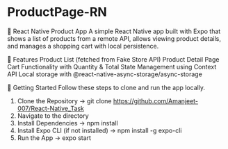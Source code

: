 # ProductPage-RN
📱 React Native Product App
A simple React Native app built with Expo that shows a list of products from a remote API, allows viewing product details, and manages a shopping cart with local persistence.

🔧 Features
Product List (fetched from Fake Store API)
Product Detail Page
Cart Functionality with Quantity & Total
State Management using Context API
Local storage with @react-native-async-storage/async-storage

🚀 Getting Started
Follow these steps to clone and run the app locally.
1. Clone the Repository
->                    git clone https://github.com/Amanjeet-007/React-Native_Task
2. Navigate to the directory
3. Install Dependencies
->                  npm install
4. Install Expo CLI (if not installed)
->                   npm install -g expo-cli
5. Run the App
->                   expo start
